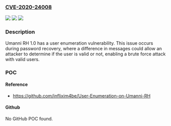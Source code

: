 ### [CVE-2020-24008](https://cve.mitre.org/cgi-bin/cvename.cgi?name=CVE-2020-24008)
![](https://img.shields.io/static/v1?label=Product&message=n%2Fa&color=blue)
![](https://img.shields.io/static/v1?label=Version&message=n%2Fa&color=blue)
![](https://img.shields.io/static/v1?label=Vulnerability&message=n%2Fa&color=brighgreen)

### Description

Umanni RH 1.0 has a user enumeration vulnerability. This issue occurs during password recovery, where a difference in messages could allow an attacker to determine if the user is valid or not, enabling a brute force attack with valid users.

### POC

#### Reference
- https://github.com/inflixim4be/User-Enumeration-on-Umanni-RH

#### Github
No GitHub POC found.

